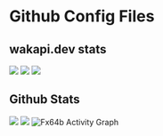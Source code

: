 # Github Config Files


## wakapi.dev stats
<img src="https://github-readme-stats.vercel.app/api/wakatime?username=Fx64b&api_domain=wakapi.dev&bg_color=1A202C&title_color=2F855A&icon_color=2F855A&text_color=ffffff&custom_title=Wakapi%20Week%20Stats&layout=compact">

<img src="https://img.shields.io/endpoint?url=https://wakapi.dev/api/compat/shields/v1/Fx64b/interval:today&style=flat-square&color=2F855A&label=today">
<img src="https://img.shields.io/endpoint?url=https://wakapi.dev/api/compat/shields/v1/Fx64b/interval:30_days&style=flat-square&color=2F855A&label=last 30d">
<br>
  
 ## Github Stats

<img src="https://github-readme-stats.vercel.app/api?username=fx64b&count_private=true&theme=dark">
<img src="https://github-readme-stats.vercel.app/api/top-langs/?username=fx64b&theme=dark">


<img alt="Fx64b Activity Graph" src="https://activity-graph.herokuapp.com/graph?username=fx64b&bg_color=111&color=cccccc&line=404040&point=FFFFFF&hide_border=false" />